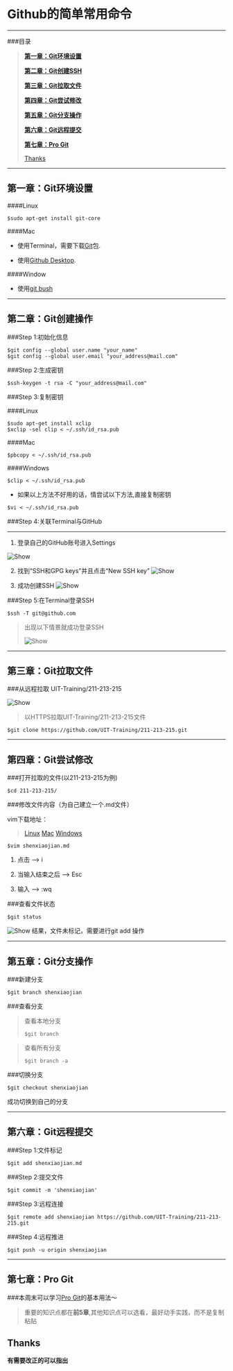 # Github的简单常用命令

***

###目录
> [**第一章：Git环境设置**](#setting)
>
> [**第二章：Git创建SSH**](#create_SSH)
> 
> [**第三章：Git拉取文件**](#create)
> 
> [**第四章：Git尝试修改**](#change)
> 
> [**第五章：Git分支操作**](#branch)
> 
> [**第六章：Git远程提交**](#push)
> 
> [**第七章：Pro Git**](#pro)
> 
> [Thanks](#thanks)


***

## <a name="setting"></a>第一章：Git环境设置

####Linux

```
$sudo apt-get install git-core
```

####Mac


* 使用Terminal，需要下载[Git](http://jaist.dl.sourceforge.net/project/git-osx-installer/git-2.10.1-intel-universal-mavericks.dmg)包.

* 使用[Github Desktop](https://mac-installer.github.com/mac/GitHub%20Desktop%20222.zip).


####Window

* 使用[git bush](https://github.com/git-for-windows/git/releases/download/v2.10.1.windows.1/Git-2.10.1-32-bit.exe)

***

## <a name="create_SSH"></a>第二章：Git创建操作

###Step 1:初始化信息

```
$git config --global user.name "your_name"
$git config --global user.email "your_address@mail.com"

```

###Step 2:生成密钥

```
$ssh-keygen -t rsa -C "your_address@mail.com"
```

###Step 3:复制密钥

####Linux

```
$sudo apt-get install xclip
$xclip -sel clip < ~/.ssh/id_rsa.pub
```

####Mac

```
$pbcopy < ~/.ssh/id_rsa.pub
```

####Windows

```
$clip < ~/.ssh/id_rsa.pub
```

* 如果以上方法不好用的话，情尝试以下方法,直接复制密钥

```
$vi < ~/.ssh/id_rsa.pub
```

###Step 4:关联Terminal与GitHub
***

1. 登录自己的GitHub账号进入Settings

![Show](https://github.com/Mr-Jason-Sam/UIT_Resource/blob/master/97F7FC2A-AABC-4C1B-8C09-7809A1A4C89C.png?raw=true)

2. 找到“SSH和GPG keys”并且点击“New SSH key”
![Show](https://github.com/Mr-Jason-Sam/UIT_Resource/blob/master/00366E52-8319-4A6D-A80A-21A1182636E7.png?raw=true)


3. 成功创建SSH
![Show](https://github.com/Mr-Jason-Sam/UIT_Resource/blob/master/D91F5876-6D8B-400A-A736-FCF5E02CB7E7.png?raw=true)

###Step 5:在Terminal登录SSH

```
$ssh -T git@github.com
```

> 出现以下情景就成功登录SSH
> 
> ![Show](https://github.com/Mr-Jason-Sam/UIT_Resource/blob/master/8ED2DE1E-8E25-45E6-BFF5-BD1B0324F405.png?raw=true)
> 
>
***

## <a name="push"></a>第三章：Git拉取文件

###从远程拉取 UIT-Training/211-213-215

![Show](https://github.com/Mr-Jason-Sam/UIT_Resource/blob/master/FFD005F6-41A1-4ACA-8E41-196F9E029876.png?raw=true)

> 以HTTPS拉取UIT-Training/211-213-215文件
```
$git clone https://github.com/UIT-Training/211-213-215.git
```

***

## <a name="change"></a>第四章：Git尝试修改

###打开拉取的文件(以211-213-215为例)

```
$cd 211-213-215/
```

###修改文件内容（为自己建立一个.md文件）

vim下载地址：
> [Linux](http://www.vim.org/git.php)
> [Mac](https://github.com/macvim-dev/macvim/releases/download/snapshot-113/MacVim.dmg)
> [Windows](ftp://ftp.vim.org/pub/vim/pc/gvim80.exe)
> 
```
$vim shenxiaojian.md 
```

1. 点击 --> i

2. 当输入结束之后 --> Esc

3. 输入 --> :wq

###查看文件状态

```
$git status
```
![Show](https://github.com/Mr-Jason-Sam/UIT_Resource/blob/master/C0C742FE-2A1A-4279-BC77-6B5131F8B541.png?raw=true)
结果，文件未标记，需要进行git add 操作

***

## <a name="branch"></a>第五章：Git分支操作

###新建分支

```
$git branch shenxiaojian
```

###查看分支

> 查看本地分支
> 
>```
>$git branch
>```

> 查看所有分支
> 
>```
>$git branch -a
>```

###切换分支

```
$git checkout shenxiaojian
```
 成功切换到自己的分支

***

## <a name="push"></a>第六章：Git远程提交

###Step 1:文件标记

```
$git add shenxiaojian.md
```

###Step 2:提交文件

```
$git commit -m 'shenxiaojian'
```

###Step 3:远程连接

```
$git remote add shenxiaojian https://github.com/UIT-Training/211-213-215.git
```

###Step 4:远程推进

```
$git push -u origin shenxiaojian
```

***

## <a name="pro"></a>第七章：Pro Git

###本周末可以学习[Pro Git](http://git.oschina.net/progit/)的基本用法～

> 重要的知识点都在**前5章**,其他知识点可以选看，最好动手实践，而不是复制粘贴


## <a name="thanks"></a>Thanks

 **有需要改正的可以指出**